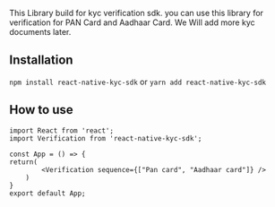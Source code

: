 This Library build for kyc verification sdk. you can use this library for verification for PAN Card and Aadhaar Card.
We Will add more kyc documents later.

## Installation

`npm install react-native-kyc-sdk`
or
`yarn add react-native-kyc-sdk`

## How to use

```
import React from 'react';
import Verification from 'react-native-kyc-sdk';

const App = () => {
return(
        <Verification sequence={["Pan card", "Aadhaar card"]} />
    )
}
export default App;
```
